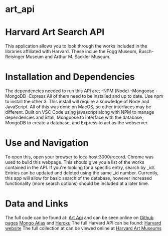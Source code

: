 # art_api
# Harvard Art Search API


This application allows you to look through the works included in the libraries affiliated with Harvard. These inclue the Fogg Museum, Busch-Reisinger Museum and Arthur M. Sackler Museum.  


# **Installation and Dependencies**
The dependencies needed to run this API are; 
    -NPM (Node)
    -Mongoose
    -MongoDB
    -Express
All of them need to be installed and up to date. Use npm to install the other 3. This install will require a knowledge of Node and JavaScript. All of this was done on MacOS, so other interfaces may be different. Built on VSC Code using javascript along with NPM to manage dependencies and istall, Mongoose to interface with the database, MongoDB to create a database, and Express to act as the webserver. 

# **Use and Navigation**
To open this, open your browser to localhost:3000/record. Chrome was used to build this webpage. This should give you a list of the works contained in the API. If you're looking for a specific entry, search by _id/<enter number here>. Entries can be updated and deleted using the same _id number. Currently, this app will allow for basic search of the database, however increased functionality (more search options) should be included at a later time. 

# **Data and Links**
The full code can be found at: [Art Api](https://github.com/butterfly1of4/art_api) and can be seen online on [Github pages](https://butterfly1of4.github.io/art_api/) [Mongo Atlas](link) and [Heroku](link)
The full Harvard API can be found: 
[Harvard website](https://github.com/harvardartmuseums/api-docs)
The full collection at can be viewed online at [Harvard Art Museums](https://www.harvardartmuseums.org/)


